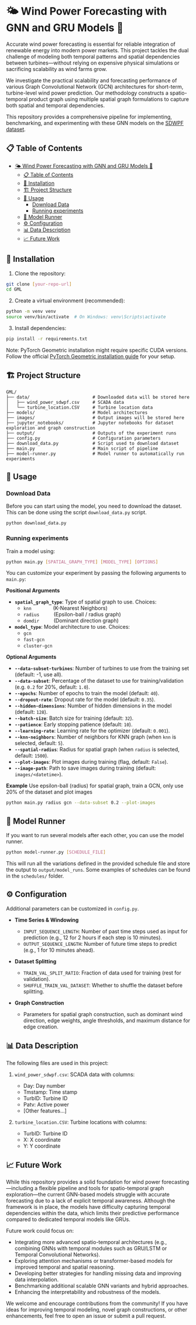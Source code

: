 # 🌤️ Wind Power Forecasting with GNN and GRU Models 💨 

Accurate wind power forecasting is essential for reliable integration of renewable energy into modern power markets. This project tackles the dual challenge of modeling both temporal patterns and spatial dependencies between turbines—without relying on expensive physical simulations or sacrificing scalability as wind farms grow.

We investigate the practical scalability and forecasting performance of various Graph Convolutional Network (GCN) architectures for short-term, turbine-level wind power prediction. Our methodology constructs a spatio-temporal product graph using multiple spatial graph formulations to capture both spatial and temporal dependencies.

This repository provides a comprehensive pipeline for implementing, benchmarking, and experimenting with these GNN models on the [SDWPF dataset](https://pmc.ncbi.nlm.nih.gov/articles/PMC11187227/).

## 📋 Table of Contents
- [🌤️ Wind Power Forecasting with GNN and GRU Models 💨](#️-wind-power-forecasting-with-gnn-and-gru-models-)
  - [📋 Table of Contents](#-table-of-contents)
  - [🔧 Installation](#-installation)
  - [🏗️ Project Structure](#️-project-structure)
  - [🚀 Usage](#-usage)
    - [Download Data](#download-data)
    - [Running experiments](#running-experiments)
  - [🏃 Model Runner](#-model-runner)
  - [⚙️ Configuration](#️-configuration)
  - [📊 Data Description](#-data-description)
  - [📈 Future Work](#-future-work)

## 🔧 Installation

1. Clone the repository:
```bash
git clone [your-repo-url]
cd GML
```

2. Create a virtual environment (recommended):
```bash
python -m venv venv
source venv/bin/activate  # On Windows: venv\Scripts\activate
```

3. Install dependencies:
```bash
pip install -r requirements.txt
```

Note: PyTorch Geometric installation might require specific CUDA versions. Follow the official [PyTorch Geometric installation guide](https://pytorch-geometric.readthedocs.io/en/latest/install/installation.html) for your setup.

## 🏗️ Project Structure

```
GML/
├── data/                        # Downloaded data will be stored here
│   ├── wind_power_sdwpf.csv     # SCADA data
│   └── turbine_location.CSV     # Turbine location data
├── models/                      # Model architectures
├── images/                      # Output images will be stored here
├── jupyter_notebooks/           # Jupyter notebooks for dataset exploration and graph construction
├── output/                      # Outputs of the experiment runs
├── config.py                    # Configuration parameters
├── download_data.py             # Script used to download dataset
├── main.py                      # Main script of pipeline
├── model-runner.py              # Model runner to automatically run experiments
```

## 🚀 Usage

### Download Data

Before you can start using the model, you need to download the dataset. This can be done using the script `download_data.py` script.

```bash
python download_data.py
```

### Running experiments

Train a model using:
```bash
python main.py [SPATIAL_GRAPH_TYPE] [MODEL_TYPE] [OPTIONS]
```

You can customize your experiment by passing the following arguments to `main.py`:

**Positional Arguments**
- **`spatial_graph_type`**: Type of spatial graph to use. Choices:
  - `knn` &nbsp;&nbsp;&nbsp;&nbsp;&nbsp;&nbsp;&nbsp;&nbsp;&nbsp;&nbsp;&nbsp;&nbsp;&nbsp; (K-Nearest Neighbors)
  - `radius` &nbsp;&nbsp;&nbsp;&nbsp;&nbsp;&nbsp;&nbsp;&nbsp; (Epsilon-ball / radius graph)
  - `domdir` &nbsp;&nbsp;&nbsp;&nbsp;&nbsp;&nbsp;&nbsp;&nbsp; (Dominant direction graph)
- **`model_type`**: Model architecture to use. Choices:
  - `gcn`
  - `fast-gcn`
  - `cluster-gcn`

**Optional Arguments**
- **`--data-subset-turbines`**: Number of turbines to use from the training set (default: -1, use all).
- **`--data-subset`**: Percentage of the dataset to use for training/validation (e.g. `0.2` for 20%, default: `1.0`).
- **`--epochs`**: Number of epochs to train the model (default: `40`).
- **`--dropout-rate`**: Dropout rate for the model (default: `0.35`).
- **`--hidden-dimensions`**: Number of hidden dimensions in the model (default: `128`).
- **`--batch-size`**: Batch size for training (default: `32`).
- **`--patience`**: Early stopping patience (default: `10`).
- **`--learning-rate`**: Learning rate for the optimizer (default: `0.001`).
- **`--knn-neighbors`**: Number of neighbors for KNN graph (when `knn` is selected, default: `5`).
- **`--spatial-radius`**: Radius for spatial graph (when `radius` is selected, default: `1500`).
- **`--plot-images`**: Plot images during training (flag, default: `False`).
- **`--image-path`**: Path to save images during training (default: `images/<datetime>`).

**Example**
Use epsilon-ball (radius) for spatial graph, train a GCN, only use 20% of the dataset and plot images
```bash
python main.py radius gcn --data-subset 0.2 --plot-images
```

## 🏃 Model Runner

If you want to run several models after each other, you can use the model runner.

```bash
python model-runner.py [SCHEDULE_FILE]
```

This will run all the variations defined in the provided schedule file and store the output to `output/model_runs`. Some examples of schedules can be found in the `schedules/` folder.

## ⚙️ Configuration

Additional parameters can be customized in `config.py`. 

- **Time Series & Windowing**
  - `INPUT_SEQUENCE_LENGTH`: Number of past time steps used as input for prediction (e.g., 12 for 2 hours if each step is 10 minutes).
  - `OUTPUT_SEQUENCE_LENGTH`: Number of future time steps to predict (e.g., 1 for 10 minutes ahead).

- **Dataset Splitting**
  - `TRAIN_VAL_SPLIT_RATIO`: Fraction of data used for training (rest for validation).
  - `SHUFFLE_TRAIN_VAL_DATASET`: Whether to shuffle the dataset before splitting.

- **Graph Construction**
  - Parameters for spatial graph construction, such as dominant wind direction, edge weights, angle thresholds, and maximum distance for edge creation.

## 📊 Data Description

The following files are used in this project:
1. `wind_power_sdwpf.csv`: SCADA data with columns:
   - Day: Day number
   - Tmstamp: Time stamp
   - TurbID: Turbine ID
   - Patv: Active power
   - [Other features...]

2. `turbine_location.CSV`: Turbine locations with columns:
   - TurbID: Turbine ID
   - X: X coordinate
   - Y: Y coordinate

## 📈 Future Work

While this repository provides a solid foundation for wind power forecasting—including a flexible pipeline and tools for spatio-temporal graph exploration—the current GNN-based models struggle with accurate forecasting due to a lack of explicit temporal awareness. Although the framework is in place, the models have difficulty capturing temporal dependencies within the data, which limits their predictive performance compared to dedicated temporal models like GRUs.

Future work could focus on:
- Integrating more advanced spatio-temporal architectures (e.g., combining GNNs with temporal modules such as GRU/LSTM or Temporal Convolutional Networks).
- Exploring attention mechanisms or transformer-based models for improved temporal and spatial reasoning.
- Developing better strategies for handling missing data and improving data interpolation.
- Benchmarking additional scalable GNN variants and hybrid approaches.
- Enhancing the interpretability and robustness of the models.

We welcome and encourage contributions from the community! If you have ideas for improving temporal modeling, novel graph constructions, or other enhancements, feel free to open an issue or submit a pull request.

   
